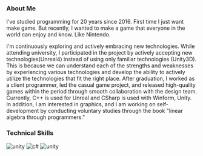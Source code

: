 ### About Me

I've studied programming for 20 years since 2016. First time I just want make game. But recently, I wanted to make a game that everyone in the world can enjoy and know. Like Nintendo.

I'm continuously exploring and actively embracing new technologies. While attending university, I participated in the project by actively accepting new technologies(Unreal4) instead of using only familiar technologies (Unity3D). This is because we can understand each of the strengths and weaknesses by experiencing various technologies and develop the ability to actively utilize the technologies that fit the right place. After graduation, I worked as a client programmer, led the casual game project, and released high-quality games within the period through smooth collaboration with the design team. Currently, C++ is used for Unreal and CSharp is used with Winform, Unity. In addition, I am interested in graphics, and I am working on self-development by conducting voluntary studies through the book "linear algebra through programmers."

### Technical Skills
![unity](http://img.shields.io/badge/-Unity-purplek?style=flat-square&logo=unity)
![c#](http://img.shields.io/badge/-C%23-512BD4?style=flat-square&logo=csharp) ![unity](http://img.shields.io/badge/-Unity-black?style=flat-square&logo=unity)
